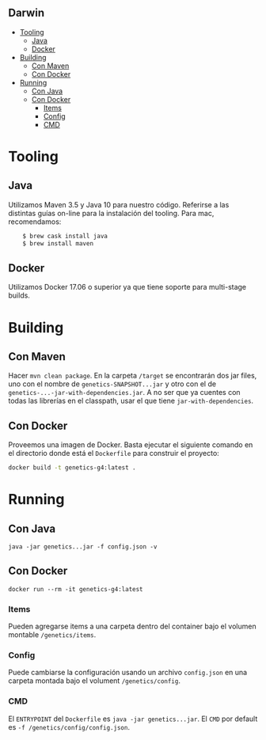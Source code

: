 Darwin
------

<!-- TOC -->

- [Tooling](#tooling)
    - [Java](#java)
    - [Docker](#docker)
- [Building](#building)
    - [Con Maven](#con-maven)
    - [Con Docker](#con-docker)
- [Running](#running)
    - [Con Java](#con-java)
    - [Con Docker](#con-docker-1)
        - [Items](#items)
        - [Config](#config)
        - [CMD](#cmd)

<!-- /TOC -->

# Tooling

## Java
Utilizamos Maven 3.5 y Java 10 para nuestro código. Referirse a las distintas
guías on-line para la instalación del tooling. Para mac, recomendamos:

```bash
    $ brew cask install java
    $ brew install maven
```

## Docker
Utilizamos Docker 17.06 o superior ya que tiene soporte para multi-stage builds.

# Building

## Con Maven

Hacer `mvn clean package`. En la carpeta `/target` se encontrarán dos jar files,
uno con el nombre de `genetics-SNAPSHOT...jar` y otro con el de
`genetics-...-jar-with-dependencies.jar`. A no ser que ya cuentes con todas las
librerías en el classpath, usar el que tiene `jar-with-dependencies`.

## Con Docker
Proveemos una imagen de Docker. Basta ejecutar el siguiente comando en el
directorio donde está el `Dockerfile` para construir el proyecto:

```bash
docker build -t genetics-g4:latest .
```

# Running

## Con Java
`java -jar genetics...jar -f config.json -v`

## Con Docker
`docker run --rm -it genetics-g4:latest`

### Items
Pueden agregarse items a una carpeta dentro del container bajo el volumen
montable `/genetics/items`.

### Config
Puede cambiarse la configuración usando un archivo `config.json` en una carpeta
montada bajo el volument `/genetics/config`.


### CMD
El `ENTRYPOINT` del `Dockerfile` es `java -jar genetics...jar`. El `CMD` por
default es `-f /genetics/config/config.json`.
